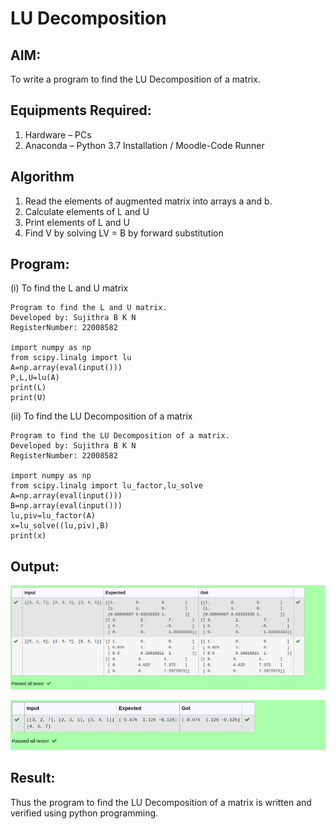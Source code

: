 # LU Decomposition 

## AIM:
To write a program to find the LU Decomposition of a matrix.

## Equipments Required:
1. Hardware – PCs
2. Anaconda – Python 3.7 Installation / Moodle-Code Runner

## Algorithm
1. Read the elements of augmented matrix into arrays a and b.
2. Calculate elements of L and U
3. Print elements of L and U
4. Find V by solving LV = B by forward substitution

## Program:
(i) To find the L and U matrix
```
Program to find the L and U matrix.
Developed by: Sujithra B K N
RegisterNumber: 22008582

import numpy as np
from scipy.linalg import lu
A=np.array(eval(input()))
P,L,U=lu(A)
print(L)
print(U)
```
(ii) To find the LU Decomposition of a matrix
```
Program to find the LU Decomposition of a matrix.
Developed by: Sujithra B K N
RegisterNumber: 22008582

import numpy as np
from scipy.linalg import lu_factor,lu_solve
A=np.array(eval(input()))
B=np.array(eval(input()))
lu,piv=lu_factor(A)
x=lu_solve((lu,piv),B)
print(x)
```

## Output:
![lu decomposition](./images/lu.png)

![lu decomposition](./images/ludecom.png)


## Result:
Thus the program to find the LU Decomposition of a matrix is written and verified using python programming.

